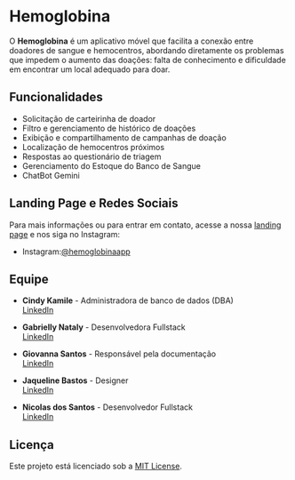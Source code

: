 # Hemoglobina

O **Hemoglobina** é um aplicativo móvel que facilita a conexão entre doadores de sangue e hemocentros, abordando diretamente os problemas que impedem o aumento das doações: falta de conhecimento e dificuldade em encontrar um local adequado para doar.

## Funcionalidades

- Solicitação de carteirinha de doador
- Filtro e gerenciamento de histórico de doações
- Exibição e compartilhamento de campanhas de doação
- Localização de hemocentros próximos
- Respostas ao questionário de triagem
- Gerenciamento do Estoque do Banco de Sangue
- ChatBot Gemini

## Landing Page e Redes Sociais

Para mais informações ou para entrar em contato, acesse a nossa [landing page](https://hemoglobina.com) e nos siga no Instagram:

- Instagram:[@hemoglobinaapp](https://www.instagram.com/_hemoglobinaapp/)

## Equipe

- **Cindy Kamile** - Administradora de banco de dados (DBA)  
  [LinkedIn](https://www.linkedin.com/in/cindy-kamile-santos-de-oliveira-6b1b541bb/)

- **Gabrielly Nataly** - Desenvolvedora Fullstack  
  [LinkedIn](https://www.linkedin.com/in/gabrielly-nataly-229310221/)

- **Giovanna Santos** - Responsável pela documentação  
  [LinkedIn](https://www.linkedin.com/in/giovanna-santos-51514b276/)

- **Jaqueline Bastos** - Designer  
  [LinkedIn](https://www.linkedin.com/in/jaqueline-bastos-a17348265/)

- **Nicolas dos Santos** - Desenvolvedor Fullstack  
  [LinkedIn](https://www.linkedin.com/in/nicolas-dos-santos-5352802a4/)

## Licença

Este projeto está licenciado sob a [MIT License](LICENSE).

